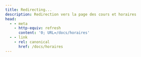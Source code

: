 ```yaml
---
title: Redirecting...
description: Redirection vers la page des cours et horaires
head:
  - - meta
    - http-equiv: refresh
      content: '0; URL=/docs/horaires'
  - - link
    - rel: canonical
      href: /docs/horaires
---
```

